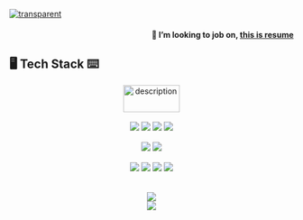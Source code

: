 [![transparent](https://capsule-render.vercel.app/api?type=transparent&fontColor=703ee5&text=Welcome&height=150&fontSize=60&desc=Jaeminst's%20GitHub%20Profile%20&descAlignY=75&descAlign=60)](#)

<div align="right">
  <h4>
    🌱 I’m looking to job on, <a title="" href="https://jaeminst.github.io" target="_blank">this is resume</a>
  </h4>
</div>

## 🖥 Tech Stack️ ⌨  

<div align="center">
<!--   <h3>
    Langauges
  </h3> -->
  
  <img src="https://skillicons.dev/icons?i=js" alt="description" width="100" height="48" />
  
  </br>
  </br>
  
<!--   <h3>
    Tools
  </h3> -->
  
  <img src="https://img.shields.io/badge/Amazon AWS-232F3E?style=flat-square&logo=Amazon%20AWS&logoColor=white"/>
  <img src="https://img.shields.io/badge/Terraform-7B42BC?style=flat-square&logo=Terraform&logoColor=white"/>
  <img src="https://img.shields.io/badge/Docker-2496ED?style=flat-square&logo=Docker&logoColor=white"/>
  <img src="https://img.shields.io/badge/Node.js-43853D?style=flat-square&logo=Node.js&logoColor=white"/>

  </br>
  </br>
  
  <img src="https://img.shields.io/badge/MySQL-005C84?style=flat-square&logo=mysql&logoColor=white"/>
  <img src="https://img.shields.io/badge/MongoDB-4EA94B?style=flat-square&logo=mongodb&logoColor=white"/>
  
  </br>
  </br>
  
  <img src="https://img.shields.io/badge/Linux-FCC624?style=flat-square&logo=linux&logoColor=black"/>
  <img src="https://img.shields.io/badge/Shell_Script-121011?style=flat-square&logo=gnu-bash&logoColor=white"/>
  <img src="https://img.shields.io/badge/ahk-334455?style=flat-square&logo=autohotkey&logoColor=white"/>
  <img src="https://img.shields.io/badge/MS_Excel-217346?style=flat-square&logo=microsoft-excel&logoColor=white"/>
  
  </br>
  </br>
  </br>
  
  <img src="https://github-readme-stats.vercel.app/api?username=Jaeminst&show_icons=true&theme=highcontrast"/>
  
  </br>
  
  <img src="https://hits.seeyoufarm.com/api/count/incr/badge.svg?url=https%3A%2F%2Fgithub.com%2FJaeminst&count_bg=%2379C83D&title_bg=%23555555&icon=&icon_color=%23E7E7E7&title=Visits&edge_flat=false"/>

</div>

<!-- 
참고사이트
https://dev.to/envoy_/150-badges-for-github-pnk#skills
https://htmlcheatsheet.com/
-->
